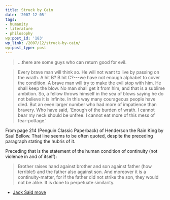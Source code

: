 ```yaml
---
title: Struck by Cain
date: '2007-12-05'
tags:
- humanity
- literature
- philosophy
wp:post_id: '183'
wp_link: /2007/12/struck-by-cain/
wp:post_type: post
---
```


>

> ...there are some guys who can return good for evil.

> Every brave man will think so. He will not want to live by passing on the wrath. A hit B? B hit C?---we have not enough alphabet to cover the condition. A brave man will try to make the evil stop with him. He shall keep the blow. No man shall get it from him, and that is a sublime ambition. So, a fellow throws himself in the sea of blows saying he do not believe it is infinite. In this way many courageous people have died. But an even larger number who had more of impatience than bravery. Who have said, 'Enough of the burden of wrath. I cannot bear my neck should be unfree. I cannot eat more of this mess of fear-pottage.'

From page 214 (Penguin Classic Paperback) of Henderson the Rain King by Saul Bellow. That line seems to be often quoted, despite the preceding paragraph stating the hubris of it.

Preceding that is the statement of the human condition of continuity (not violence in and of itself):

>

> Brother raises hand against brother and son against father (how terrible!) and the father also against son. And moreover it is a continuity-matter, for if the father did not strike the son, they would not be alike. It is done to perpetuate similarity.

- [Jack Said move](http://www.iucn-tftsg.org/?jack_said)
